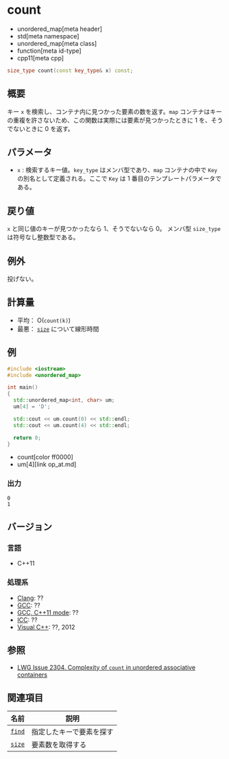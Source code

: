 # count
* unordered_map[meta header]
* std[meta namespace]
* unordered_map[meta class]
* function[meta id-type]
* cpp11[meta cpp]

```cpp
size_type count(const key_type& x) const;
```

## 概要
キー `x` を検索し、コンテナ内に見つかった要素の数を返す。`map` コンテナはキーの重複を許さないため、この関数は実際には要素が見つかったときに 1 を、そうでないときに 0 を返す。


## パラメータ
- `x` : 検索するキー値。`key_type` はメンバ型であり、`map` コンテナの中で `Key` の別名として定義される。ここで `Key` は 1 番目のテンプレートパラメータである。


## 戻り値
`x` と同じ値のキーが見つかったなら 1、そうでないなら 0。
メンバ型 `size_type` は符号なし整数型である。

## 例外
投げない。

## 計算量
- 平均： O(`count(k)`)
- 最悪： [`size`](size.md) について線形時間


## 例
```cpp example
#include <iostream>
#include <unordered_map>

int main()
{
  std::unordered_map<int, char> um;
  um[4] = 'D';

  std::cout << um.count(0) << std::endl;
  std::cout << um.count(4) << std::endl;

  return 0;
}
```
* count[color ff0000]
* um[4][link op_at.md]

### 出力
```
0
1
```


## バージョン
### 言語
- C++11

### 処理系
- [Clang](/implementation.md#clang): ??
- [GCC](/implementation.md#gcc): ??
- [GCC, C++11 mode](/implementation.md#gcc): ??
- [ICC](/implementation.md#icc): ??
- [Visual C++](/implementation.md#visual_cpp): ??, 2012


## 参照
- [LWG Issue 2304. Complexity of `count` in unordered associative containers](http://www.open-std.org/jtc1/sc22/wg21/docs/lwg-defects.html#2304)


## 関連項目

| 名前              | 説明                     |
|-------------------|--------------------------|
| [`find`](find.md) | 指定したキーで要素を探す |
| [`size`](size.md) | 要素数を取得する         |
